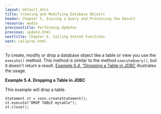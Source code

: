 ```yaml
---
layout: default_docs
title: Creating and Modifying Database Objects
header: Chapter 5. Issuing a Query and Processing the Result
resource: media
previoustitle: Performing Updates
previous: update.html
nexttitle: Chapter 6. Calling Stored Functions
next: callproc.html
---
```


To create, modify or drop a database object like a table or view you use the
`execute()` method.  This method is similar to the method `executeQuery()`, but
it doesn't return a result. [Example 5.4, “Dropping a Table in JDBC](ddl.html#drop-table-example)
illustrates the usage.

<a name="drop-table-example"></a>
**Example 5.4. Dropping a Table in JDBC**

This example will drop a table.

`Statement st = conn.createStatement();`  
`st.execute("DROP TABLE mytable");`  
`st.close();`  